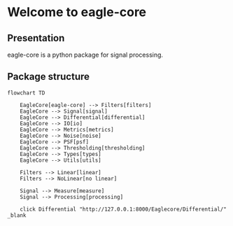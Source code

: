 # Welcome to eagle-core

## Presentation

eagle-core is a python package for signal processing.


## Package structure

```mermaid
flowchart TD
    
    EagleCore[eagle-core] --> Filters[filters]
    EagleCore --> Signal[signal]
    EagleCore --> Differential[differential]
    EagleCore --> IO[io]
    EagleCore --> Metrics[metrics]
    EagleCore --> Noise[noise]
    EagleCore --> PSF[psf]
    EagleCore --> Thresholding[thresholding]
    EagleCore --> Types[types]
    EagleCore --> Utils[utils]

    Filters --> Linear[linear]
    Filters --> NoLinear[no linear]

    Signal --> Measure[measure]
    Signal --> Processing[processing]

    click Differential "http://127.0.0.1:8000/Eaglecore/Differential/" _blank
```

<!-- The homomorphism $f$ is injective if and only if its kernel is only the 
singleton set $e_G$, because otherwise $\exists a,b\in G$ with $a\neq b$ such 
that $f(a)=f(b)$. -->

<!-- ``` mermaid
classDiagram
  Person <|-- Student
  Person <|-- Professor
  Person : +String name
  Person : +String phoneNumber
  Person : +String emailAddress
  Person: +purchaseParkingPass()
  Address "1" <-- "0..1" Person:lives at
  class Student{
    +int studentNumber
    +int averageMark
    +isEligibleToEnrol()
    +getSeminarsTaken()
  }
  class Professor{
    +int salary
  }
  class Address{
    +String street
    +String city
    +String state
    +int postalCode
    +String country
    -validate()
    +outputAsLabel()  
  }
```

```mermaid
gitGraph LR:
    commit
    commit
    branch develop
    commit
    commit
    checkout main
    commit
    commit
    merge develop
    commit
    commit
``` -->

<!-- ```mermaid
%%{ init: { "flowchart" : { "useMaxWidth": 10 } } }%%
mindmap
  root((mindmap))
    Origins
      Long history
      ::icon(fa fa-book)
      Popularisation
        British popular psychology author Tony Buzan
    Research
      On effectiveness<br/>and features
      On Automatic creation
        Uses
            Creative techniques
            Strategic planning
            Argument mapping
    Tools
      Pen and paper
      Mermaid
``` -->
